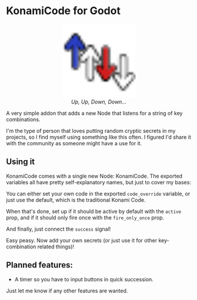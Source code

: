 # KonamiCode for Godot
<p align="center">
    <img src="addons/konamicode/icon.svg" alt="Logo" width="200">
    <br />
    <i>Up, Up, Down, Down...</i>
</p>


A very simple addon that adds a new Node that listens for a string of key combinations.

I'm the type of person that loves putting random cryptic secrets in my projects, so I find myself using something like this often. I figured I'd share it with the community as someone might have a use for it.

## Using it
KonamiCode comes with a single new Node: KonamiCode. The exported variables all have pretty self-explanatory names, but just to cover my bases:

You can either set your own code in the exported `code_override` variable, or just use the default, which is the traditional Konami Code.

When that's done, set up if it should be active by default with the `active` prop, and if it should only fire once with the `fire_only_once` prop.

And finally, just connect the `success` signal!

Easy peasy. Now add your own secrets (or just use it for other key-combination related things)!

## Planned features:
- A timer so you have to input buttons in quick succession.

Just let me know if any other features are wanted.